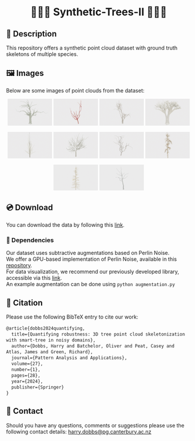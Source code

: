 # <center> 🌿🌳🌱 Synthetic-Trees-II 🌱🌳🌿 </center>

## 📖 Description
This repository offers a synthetic point cloud dataset with ground truth skeletons of multiple species. 

## 🖼️ Images
Below are some images of point clouds from the dataset:

<div align="center">
    <p float="left">
      <img src="images/apple.png" width="24%" />
      <img src="images/cherry.png" width="24%" /> 
      <img src="images/chinaberry.png" width="24%" />
      <img src="images/dracaena.png" width="24%" />
    </p>
    <p float="left">
      <img src="images/ginkgo.png" width="24%" />
      <img src="images/london.png" width="24%" />
      <img src="images/maple.png" width="24%" />
      <img src="images/pine.png" width="24%" />
    </p>
    <p float="left">
      <img src="images/spruce.png" width="24%" />
      <img src="images/walnut.png" width="24%" />
      <!-- Add more images if needed -->
    </p>
</div>


## 💿 Download
You can download the data by following this [link](https://ucliveac-my.sharepoint.com/:f:/g/personal/oliver_batchelor_canterbury_ac_nz/Ek9JJyDUZhVJpaamkDloUiUB4M8Hvx8gNrb9AIZbk_VyFA).

### 🔗 Dependencies
Our dataset uses subtractive augmentations based on Perlin Noise.<br>
We offer a GPU-based implementation of Perlin Noise, available in this [repository](https://github.com/uc-vision/taichi_perlin).<br>
For data visualization, we recommend our previously developed library, accessible via this [link](https://github.com/uc-vision/synthetic-trees).<br>
An example augmentation can be done using `python augmentation.py`

## 📄 Citation 
Please use the following BibTeX entry to cite our work: <br>

```
@article{dobbs2024quantifying,
  title={Quantifying robustness: 3D tree point cloud skeletonization with smart-tree in noisy domains},
  author={Dobbs, Harry and Batchelor, Oliver and Peat, Casey and Atlas, James and Green, Richard},
  journal={Pattern Analysis and Applications},
  volume={27},
  number={1},
  pages={28},
  year={2024},
  publisher={Springer}
}
```



## 📩 Contact 
Should you have any questions, comments or suggestions please use the following contact details:
harry.dobbs@pg.canterbury.ac.nz


